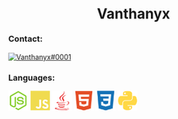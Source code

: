 <h1 align="center">Vanthanyx</h1>

<h3 align="left">Contact:</h3>

<a href="https://discordapp.com/users/716485063524745306" target="blank"><img align="center" src="https://cdn.jsdelivr.net/npm/simple-icons@3.0.1/icons/discord.svg" alt="Vanthanyx#0001" height="30" width="40" /></a>
</p>

<h3 align="left">Languages:</h3>
<p align="left"> 
  <img src="https://raw.githubusercontent.com/devicons/devicon/master/icons/nodejs/nodejs-plain.svg" alt="NodeJs" width="40" height="40"/>
  <img src="https://raw.githubusercontent.com/devicons/devicon/master/icons/javascript/javascript-plain.svg" alt="JavaScript" width="40" height="40"/>
  <img src="https://raw.githubusercontent.com/devicons/devicon/master/icons/java/java-plain.svg" alt="FireBase" width="40" height="40"/>
  <img src="https://raw.githubusercontent.com/devicons/devicon/master/icons/html5/html5-plain.svg" alt="HTML" width="40" height="40"/>
  <img src="https://raw.githubusercontent.com/devicons/devicon/master/icons/css3/css3-plain.svg" alt="CSS" width="40" height="40"/>
  <img src="https://raw.githubusercontent.com/devicons/devicon/master/icons/python/python-plain.svg" alt="Python" width="40" height="40"/>
</p>


